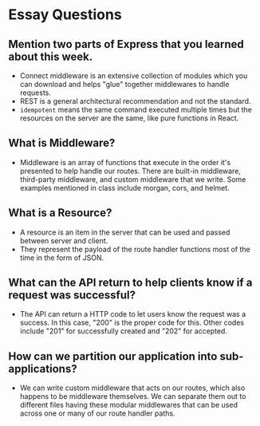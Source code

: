 # Essay Questions

## Mention two parts of Express that you learned about this week.

- Connect middleware is an extensive collection of modules which you can download and helps "glue" together middlewares to handle requests.
- REST is a general architectural recommendation and not the standard.
- `idempotent` means the same command executed multiple times but the resources on the server are the same, like pure functions in React.

## What is Middleware?

- Middleware is an array of functions that execute in the order it's presented to help handle our routes. There are built-in middleware, third-party middleware, and custom middleware that we write. Some examples mentioned in class include morgan, cors, and helmet.

## What is a Resource?

- A resource is an item in the server that can be used and passed between server and client.
- They represent the payload of the route handler functions most of the time in the form of JSON.

## What can the API return to help clients know if a request was successful?

- The API can return a HTTP code to let users know the request was a success. In this case, "200" is the proper code for this. Other codes include "201" for successfully created and "202" for accepted.

## How can we partition our application into sub-applications?

- We can write custom middleware that acts on our routes, which also happens to be middleware themselves. We can separate them out to different files having these modular middlewares that can be used across one or many of our route handler paths.

